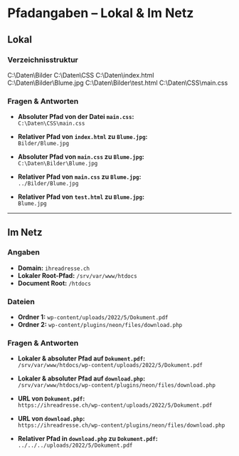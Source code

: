# Pfadangaben – Lokal & Im Netz

## Lokal

### Verzeichnisstruktur

C:\Daten\Bilder
C:\Daten\CSS
C:\Daten\index.html
C:\Daten\Bilder\Blume.jpg
C:\Daten\Bilder\test.html
C:\Daten\CSS\main.css


### Fragen & Antworten

- **Absoluter Pfad von der Datei `main.css`:**  
  `C:\Daten\CSS\main.css`

- **Relativer Pfad von `index.html` zu `Blume.jpg`:**  
  `Bilder/Blume.jpg`

- **Absoluter Pfad von `main.css` zu `Blume.jpg`:**  
  `C:\Daten\Bilder\Blume.jpg`

- **Relativer Pfad von `main.css` zu `Blume.jpg`:**  
  `../Bilder/Blume.jpg`

- **Relativer Pfad von `test.html` zu `Blume.jpg`:**  
  `Blume.jpg`

---

## Im Netz

### Angaben
- **Domain:** `ihreadresse.ch`  
- **Lokaler Root-Pfad:** `/srv/var/www/htdocs`  
- **Document Root:** `/htdocs`

### Dateien

- **Ordner 1:** `wp-content/uploads/2022/5/Dokument.pdf`  
- **Ordner 2:** `wp-content/plugins/neon/files/download.php`

### Fragen & Antworten

- **Lokaler & absoluter Pfad auf `Dokument.pdf`:**  
  `/srv/var/www/htdocs/wp-content/uploads/2022/5/Dokument.pdf`

- **Lokaler & absoluter Pfad auf `download.php`:**  
  `/srv/var/www/htdocs/wp-content/plugins/neon/files/download.php`

- **URL von `Dokument.pdf`:**  
  `https://ihreadresse.ch/wp-content/uploads/2022/5/Dokument.pdf`

- **URL von `download.php`:**  
  `https://ihreadresse.ch/wp-content/plugins/neon/files/download.php`

- **Relativer Pfad in `download.php` zu `Dokument.pdf`:**  
  `../../../uploads/2022/5/Dokument.pdf`
